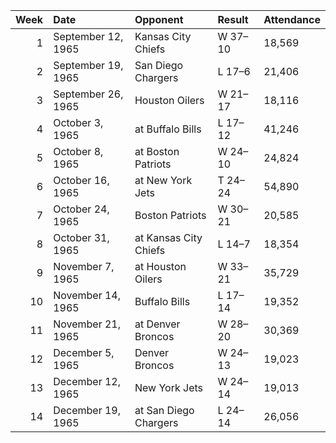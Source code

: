 |   Week | Date               | Opponent              | Result   | Attendance   |
|-------:|:-------------------|:----------------------|:---------|:-------------|
|      1 | September 12, 1965 | Kansas City Chiefs    | W 37–10  | 18,569       |
|      2 | September 19, 1965 | San Diego Chargers    | L 17–6   | 21,406       |
|      3 | September 26, 1965 | Houston Oilers        | W 21–17  | 18,116       |
|      4 | October 3, 1965    | at Buffalo Bills      | L 17–12  | 41,246       |
|      5 | October 8, 1965    | at Boston Patriots    | W 24–10  | 24,824       |
|      6 | October 16, 1965   | at New York Jets      | T 24–24  | 54,890       |
|      7 | October 24, 1965   | Boston Patriots       | W 30–21  | 20,585       |
|      8 | October 31, 1965   | at Kansas City Chiefs | L 14–7   | 18,354       |
|      9 | November 7, 1965   | at Houston Oilers     | W 33–21  | 35,729       |
|     10 | November 14, 1965  | Buffalo Bills         | L 17–14  | 19,352       |
|     11 | November 21, 1965  | at Denver Broncos     | W 28–20  | 30,369       |
|     12 | December 5, 1965   | Denver Broncos        | W 24–13  | 19,023       |
|     13 | December 12, 1965  | New York Jets         | W 24–14  | 19,013       |
|     14 | December 19, 1965  | at San Diego Chargers | L 24–14  | 26,056       |